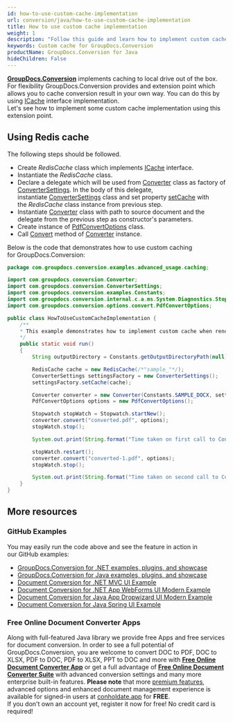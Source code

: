 ```yaml
---
id: how-to-use-custom-cache-implementation
url: conversion/java/how-to-use-custom-cache-implementation
title: How to use custom cache implementation
weight: 1
description: "Follow this guide and learn how to implement custom cache implementation when document with GroupDocs.Conversion for Java API."
keywords: Custom cache for GroupDocs.Conversion
productName: GroupDocs.Conversion for Java
hideChildren: False
---
```

[**GroupDocs.Conversion**](https://products.groupdocs.com/conversion/java) implements caching to local drive out of the box. For flexibility GroupDocs.Conversion provides and extension point which allows you to cache conversion result in your own way. You can do this by using [ICache](https://apireference.groupdocs.com/annotation/java/com.groupdocs.annotation.cache/ICache) interface implementation.  
Let's see how to implement some custom cache implementation using this extension point.

## Using Redis cache

The following steps should be followed.

*   Create *RedisCache* class which implements [ICache](https://apireference.groupdocs.com/java/conversion/com.groupdocs.conversion.caching/ICache) interface.
*   Instantiate the *RedisCache* class.
*   Declare a delegate which will be used from [Converter](https://apireference.groupdocs.com/java/conversion/com.groupdocs.conversion/Converter) class as factory of [ConverterSettings](https://apireference.groupdocs.com/java/conversion/com.groupdocs.conversion/ConverterSettings). In the body of this delegate, instantiate [ConverterSettings](https://apireference.groupdocs.com/java/conversion/com.groupdocs.conversion/ConverterSettings) class and set property [setCache](https://apireference.groupdocs.com/java/conversion/com.groupdocs.conversion/ConverterSettings#setCache(com.groupdocs.conversion.caching.ICache)) with the *RedisCache* class instance from previous step.
*   Instantiate [Converter](https://apireference.groupdocs.com/java/conversion/com.groupdocs.conversion/Converter) class with path to source document and the delegate from the previous step as constructor's parameters.
*   Create instance of [PdfConvertOptions](https://apireference.groupdocs.com/java/conversion/com.groupdocs.conversion.options.convert/PdfConvertOptions) class.
*   Call [Convert](https://apireference.groupdocs.com/java/conversion/com.groupdocs.conversion/Converter#convert(java.lang.String,%20com.groupdocs.conversion.options.convert.ConvertOptions)) method of [Converter](https://apireference.groupdocs.com/java/conversion/com.groupdocs.conversion/Converter) instance.

Below is the code that demonstrates how to use custom caching for GroupDocs.Conversion:

```java
package com.groupdocs.conversion.examples.advanced_usage.caching;

import com.groupdocs.conversion.Converter;
import com.groupdocs.conversion.ConverterSettings;
import com.groupdocs.conversion.examples.Constants;
import com.groupdocs.conversion.internal.c.a.ms.System.Diagnostics.Stopwatch;
import com.groupdocs.conversion.options.convert.PdfConvertOptions;

public class HowToUseCustomCacheImplementation {
    /**
    * This example demonstrates how to implement custom cache when rendering document.
    */
    public static void run()
    {
        String outputDirectory = Constants.getOutputDirectoryPath(null);

        RedisCache cache = new RedisCache(/*"sample_"*/);
        ConverterSettings settingsFactory = new ConverterSettings();
        settingsFactory.setCache(cache);

        Converter converter = new Converter(Constants.SAMPLE_DOCX, settingsFactory);
        PdfConvertOptions options = new PdfConvertOptions();

        Stopwatch stopWatch = Stopwatch.startNew();
        converter.convert("converted.pdf", options);
        stopWatch.stop();

        System.out.print(String.format("Time taken on first call to Convert method %d (ms).", stopWatch.getElapsedMilliseconds()));

        stopWatch.restart();
        converter.convert("converted-1.pdf", options);
        stopWatch.stop();

        System.out.print(String.format("Time taken on second call to Convert method %d (ms).", stopWatch.getElapsedMilliseconds()));
    }
}
```

## More resources

### GitHub Examples
You may easily run the code above and see the feature in action in our GitHub examples:
*   [GroupDocs.Conversion for .NET examples, plugins, and showcase](https://github.com/groupdocs-conversion/GroupDocs.Conversion-for-.NET)    
*   [GroupDocs.Conversion for Java examples, plugins, and showcase](https://github.com/groupdocs-conversion/GroupDocs.Conversion-for-Java)    
*   [Document Conversion for .NET MVC UI Example](https://github.com/groupdocs-conversion/GroupDocs.Conversion-for-.NET-MVC)     
*   [Document Conversion for .NET App WebForms UI Modern Example](https://github.com/groupdocs-conversion/GroupDocs.Conversion-for-.NET-WebForms)    
*   [Document Conversion for Java App Dropwizard UI Modern Example](https://github.com/groupdocs-conversion/GroupDocs.Conversion-for-Java-Dropwizard)    
*   [Document Conversion for Java Spring UI Example](https://github.com/groupdocs-conversion/GroupDocs.Conversion-for-Java-Spring)   

### Free Online Document Converter Apps
Along with full-featured Java library we provide free Apps and free services for document conversion.
In order to see a full potential of GroupDocs.Conversion, you are welcome to convert DOC to PDF, DOC to XLSX, PDF to DOC, PDF to XLSX, PPT to DOC and more with **[Free Online Document Converter App](https://products.groupdocs.app/conversion)** or get a full advantage of **[Free Online Document Converter Suite](https://conholdate.app/features/document-converter-online)** with advanced conversion settings and many more enterprise built-in features.
**Please note** that more [premium features](https://conholdate.app/features), advanced options and enhanced document management experience is available for signed-in users at [conholdate.app](https://conholdate.app/) for **FREE**.  
If you don't own an account yet, register it now for free! No credit card is required!
